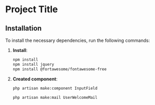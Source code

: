 # Project Title

## Installation

To install the necessary dependencies, run the following commands:

1. **Install**:

    ```bash
    npm install
    npm install jquery
    npm install @fortawesome/fontawesome-free
    ```

2. **Created component**:

    ```bash
    php artisan make:component InputField

    php artisan make:mail UserWelcomeMail

    ```
